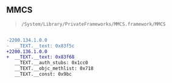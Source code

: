 ## MMCS

> `/System/Library/PrivateFrameworks/MMCS.framework/MMCS`

```diff

-2200.134.1.0.0
-  __TEXT.__text: 0x83f5c
+2200.136.1.0.0
+  __TEXT.__text: 0x83f68
   __TEXT.__auth_stubs: 0x1cc0
   __TEXT.__objc_methlist: 0x718
   __TEXT.__const: 0x9bc

```
